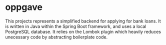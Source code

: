# oppgave
This projects represents a simplified backend for applying for bank loans. It is written in Java within the Spring Boot framework, and uses a local PostgreSQL database. It relies on the Lombok plugin which heavily reduces unecessary code by abstracting boilerplate code.

